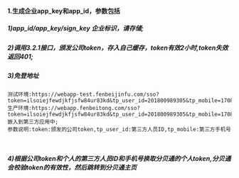 #### 1.生成企业app_key和app_id，参数包括

##### 1)app_id/app_key/sign_key 企业标识，请存储;

##### 2)调用3.2.1接口，颁发公司token，存入自己缓存，token有效2小时,token失效返回401;

##### 3)免登地址

```
测试环境:https://webapp-test.fenbeijinfu.com/sso?token=ilsoiejfewdjkfjsfw84ur83kd&tp_user_id=201800989305&tp_mobile=17080151669
生产环境:https://webapp.fenbeitong.com/sso?token=ilsoiejfewdjkfjsfw84ur83kd&tp_user_id=201800989305&tp_mobile=17080151669 嵌入到第三方应用中;
参数说明:token:颁发的公司token,tp_user_id:第三方人员ID,tp_mobile:第三方手机号



```


##### 4)根据公司token和个人的第三方人员ID和手机号换取分贝通的个人token,分贝通会校验token的有效性，然后跳转到分贝通主页






